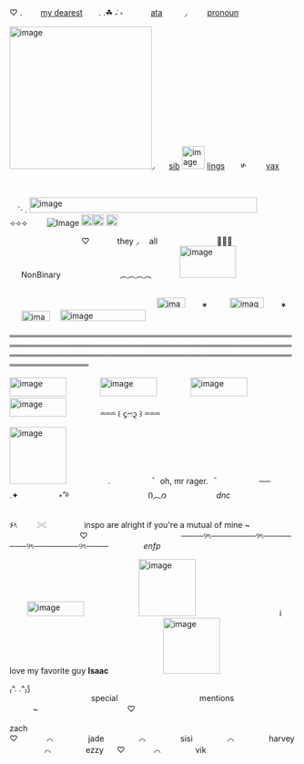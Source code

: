 ♡  . ⠀ ⠀ [my dearest](https://github.com/bunnytrapped) ⠀⠀ . .☘︎ ݁˖ ༝  ⠀⠀ ⠀⠀[ata](https://parasiticrose.atabook.org/)⠀ ⠀  ⠀◞⠀ ⠀⠀[pronoun](https://en.pronouns.page/@P4rasiticR0se)⠀  <img width="250" height="250" alt="image" src="https://github.com/user-attachments/assets/b8ef6331-9613-4e8f-9e45-2a6279ffcebd" />◞⠀⠀ [sib](https://github.com/yaoifuI) <img width="40" height="40" alt="image" src="https://github.com/user-attachments/assets/b9733118-8cc8-463b-8864-932b6338cd6b" />
 [lings](https://github.com/KISSINGSTRANGERS) ⠀  ⠀༯⠀⠀  ⠀[vax](https://github.com/yaoirot)
⠀⠀ ⠀⠀ ⠀⠀ ⠀⠀ ⠀⠀ ⠀⠀ ⠀⠀
⠀⠀ ⠀⠀ ⠀⠀ ⠀⠀ ⠀⠀ ⠀⠀ ⠀

⠀ `· .   <img width="400" height="27" alt="image" src="https://github.com/user-attachments/assets/b4ef7f8d-ac19-41fd-825a-68a6f358d339" /> ⠀⠀ ⟢⟢⟢⠀⠀ ⠀![Image](https://github.com/user-attachments/assets/3dec74f9-1df5-4e6b-9059-e1e2617dbf89) <img width="20" height="20" alt="image" src="https://github.com/user-attachments/assets/7b255f99-5a6f-4036-8574-2ff7b17b5896" /><img width="20" height="20" alt="image" src="https://github.com/user-attachments/assets/c8086ba7-acb4-4b13-b02a-ce29edd7ca6f" />
<img width="20" height="20" alt="image" src="https://github.com/user-attachments/assets/efac8fc7-601f-47e4-9071-7820c3475318" />

 ⠀⠀  ⠀⠀  ⠀
 ⠀⠀ ⠀  ⠀⠀  ♡⠀⠀  ⠀⠀ they ◞ ⠀ all⠀  ⠀⠀⠀  ⠀⠀⠀  ⠀⠀٠࣪⭑⠀  ⠀⠀⠀  ⠀⠀⠀  ⠀⠀NonBinary⠀  ⠀⠀⠀  ⠀⠀⠀  ⠀⠀︵︵︵︵⠀  ⠀⠀⠀  <img width="99" height="56" alt="image" src="https://github.com/user-attachments/assets/e570e68d-7e94-4621-852b-f5309bdab29f" />
⠀⠀ ⠀  ⠀⠀
⠀⠀ ⠀  ⠀⠀


⠀⠀ ⠀  ⠀⠀⠀⠀ ⠀  ⠀⠀⠀⠀ ⠀   ⠀    ⠀   ⠀  ⠀ ⠀⠀ ⠀⠀<img width="50" height="18" alt="image" src="https://github.com/user-attachments/assets/16219515-e199-41f8-8a82-724f7198ba8a" /> ⠀  ⠀✶ ⠀  ⠀⠀<img width="60" height="18" alt="image" src="https://github.com/user-attachments/assets/01b999f0-f5aa-49f0-9af1-a4d1020c844a" /> ⠀  ⠀✶ ⠀  ⠀⠀<img width="50" height="18" alt="image" src="https://github.com/user-attachments/assets/28483e04-40a7-4018-80f3-a642b74531de" />  ⠀ <img width="150" height="20" alt="image" src="https://github.com/user-attachments/assets/c6452195-b939-4ac8-8ea9-5b7c70ce9e98" />  ⠀  ⠀

════════════════════════════════════════════════════════════════════════════════════════════════════════════════════════════════════════════════════════════════════

<img width="100" height="33" alt="image" src="https://github.com/user-attachments/assets/16ef32ab-3097-477d-b9c1-d122e9a8b584" />⠀  ⠀⠀⠀  ⠀<img width="100" height="33" alt="image" src="https://github.com/user-attachments/assets/10284cd8-4dd0-441c-b4f7-8e247ea52534" />⠀  ⠀⠀⠀  ⠀<img width="100" height="33" alt="image" src="https://github.com/user-attachments/assets/3eeb02b7-bb7e-4410-8e44-26498849b181" />⠀  ⠀⠀⠀  ⠀<img width="100" height="33" alt="image" src="https://github.com/user-attachments/assets/1d7b346f-245d-4ad6-a5bd-8f0e5f86d3c8" />⠀  ⠀⠀⠀  ⠀⏔⏔⏔ ꒰ ᧔ෆ᧓ ꒱ ⏔⏔⏔


<img width="100" height="100" alt="image" src="https://github.com/user-attachments/assets/6c5a6ddd-6d69-4330-817a-5704e94f741c" />  ⠀⠀⠀    ⠀⠀⠀  .  ⠀⠀⠀    ⠀⠀⠀ ゛oh, mr rager.⠀゛⠀⠀⠀    ⠀⠀⠀── .✦⠀⠀⠀  ⠀    ⠀⠀⋆˚࿔⠀⠀⠀    ⠀⠀⠀    ⠀⠀    ⠀⠀⠀    ⠀Ი︵𐑼  ⠀⠀⠀ ⠀⠀    ⠀⠀  _dnc_ 

۶ৎ  ⠀⠀⠀𓏵 ⠀⠀⠀⠀⠀⠀inspo are alright if you're a mutual of mine ~ ⠀⠀⠀⠀⠀⠀⠀⠀⠀⠀⠀⠀♡⠀⠀⠀⠀⠀⠀⠀⠀⠀⠀⠀⠀⠀⠀⠀⠀────୨ৎ────────୨ৎ────────୨ৎ────────୨ৎ────⠀⠀⠀⠀⠀⠀*enfp*⠀⠀⠀

⠀⠀⠀<img width="100" height="26" alt="image" src="https://github.com/user-attachments/assets/c6aa1af1-99b1-4aeb-9ff0-236c73f8c515" />
⠀⠀⠀⠀⠀⠀⠀⠀⠀<img width="100" height="100" alt="image" src="https://github.com/user-attachments/assets/15731cdc-6b64-4ddd-9b86-219a2a9242d5" />
⠀⠀⠀⠀⠀⠀⠀⠀⠀⠀⠀⠀⠀⠀i love my favorite guy **Isaac** ⠀⠀⠀⠀⠀⠀⠀⠀⠀<img width="100" height="98" alt="image" src="https://github.com/user-attachments/assets/24032e8e-70e4-41a7-851a-4f602034a8f5" />


₍^. .^₎⟆⠀⠀⠀⠀⠀⠀⠀⠀⠀⠀⠀⠀⠀⠀special⠀⠀⠀⠀⠀⠀⠀⠀⠀⠀⠀⠀⠀⠀mentions⠀⠀⠀⠀⠀⠀⠀⠀⠀⠀⠀⠀⠀⠀~⠀⠀⠀⠀⠀⠀⠀⠀⠀⠀⠀⠀⠀⠀ㅤ♡

zach⠀ㅤ♡⠀⠀⠀⠀⠀⌒⠀⠀⠀⠀⠀⠀jade⠀⠀⠀⠀⠀⠀⌒⠀⠀⠀⠀⠀⠀sisi⠀⠀⠀⠀⠀⠀⌒⠀⠀⠀⠀⠀⠀harvey⠀⠀⠀⠀⠀⠀⌒⠀⠀⠀⠀⠀⠀ezzy⠀ㅤ♡⠀⠀⠀⠀⠀⌒⠀⠀⠀⠀⠀⠀vik












⠀  ⠀⠀⠀⠀ ⠀  




